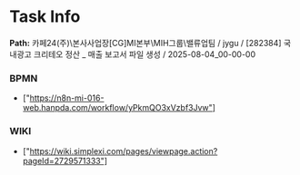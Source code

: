 # Task Info

**Path:** 카페24(주)\본사사업장\[CG]MI본부\MIH그룹\밸류업팀 / jygu / [282384] 국내광고 크리테오 정산 _ 매출 보고서 파일 생성 / 2025-08-04_00-00-00

### BPMN
- ["https://n8n-mi-016-web.hanpda.com/workflow/yPkmQO3xVzbf3Jvw"]

### WIKI
- ["https://wiki.simplexi.com/pages/viewpage.action?pageId=2729571333"]

